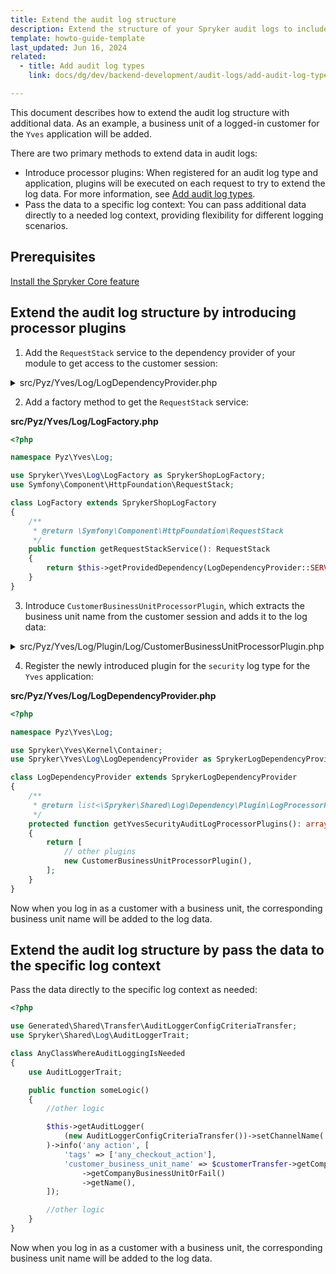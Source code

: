```yaml
---
title: Extend the audit log structure
description: Extend the structure of your Spryker audit logs to include additional data fields, providing more detailed tracking of backend activities and enhancing system monitoring capabilities.
template: howto-guide-template
last_updated: Jun 16, 2024
related:
  - title: Add audit log types
    link: docs/dg/dev/backend-development/audit-logs/add-audit-log-types.html

---
```


This document describes how to extend the audit log structure with additional data. As an example, a business unit of a logged-in customer for the `Yves` application will be added.

There are two primary methods to extend data in audit logs:
* Introduce processor plugins: When registered for an audit log type and application, plugins will be executed on each request to try to extend the log data. For more information, see [Add audit log types](/docs/dg/dev/backend-development/audit-logs/add-audit-log-types.html).
* Pass the data to a specific log context: You can pass additional data directly to a needed log context, providing flexibility for different logging scenarios.

## Prerequisites

[Install the Spryker Core feature](/docs/pbc/all/miscellaneous/202404.0/install-and-upgrade/install-features/install-the-spryker-core-feature.html)


## Extend the audit log structure by introducing processor plugins

1. Add the `RequestStack` service to the dependency provider of your module to get access to the customer session:

<details>
  <summary>src/Pyz/Yves/Log/LogDependencyProvider.php</summary>

```php
<?php

namespace Pyz\Yves\Log;

use Spryker\Yves\Kernel\Container;
use Spryker\Yves\Log\LogDependencyProvider as SprykerLogDependencyProvider;

class LogDependencyProvider extends SprykerLogDependencyProvider
{
    /**
     * @uses \Spryker\Yves\Http\Plugin\Application\HttpApplicationPlugin::SERVICE_REQUEST_STACK
     *
     * @var string
     */
    public const SERVICE_REQUEST_STACK = 'request_stack';

    /**
     * @param \Spryker\Yves\Kernel\Container $container
     *
     * @return \Spryker\Yves\Kernel\Container
     */
    public function provideDependencies(Container $container): Container
    {
        $container = parent::provideDependencies($container);
        $container = $this->addRequestStackService($container);

        return $container;
    }

    /**
     * @param \Spryker\Yves\Kernel\Container $container
     *
     * @return \Spryker\Yves\Kernel\Container
     */
    protected function addRequestStackService(Container $container): Container
    {
        $container->set(static::SERVICE_REQUEST_STACK, function (Container $container) {
            return $container->getApplicationService(static::SERVICE_REQUEST_STACK);
        });

        return $container;
    }
}
```

</details>

2. Add a factory method to get the `RequestStack` service:

**src/Pyz/Yves/Log/LogFactory.php**

```php
<?php

namespace Pyz\Yves\Log;

use Spryker\Yves\Log\LogFactory as SprykerShopLogFactory;
use Symfony\Component\HttpFoundation\RequestStack;

class LogFactory extends SprykerShopLogFactory
{
    /**
     * @return \Symfony\Component\HttpFoundation\RequestStack
     */
    public function getRequestStackService(): RequestStack
    {
        return $this->getProvidedDependency(LogDependencyProvider::SERVICE_REQUEST_STACK);
    }
}

```

3. Introduce `CustomerBusinessUnitProcessorPlugin`, which extracts the business unit name from the customer session and adds it to the log data:

<details>
  <summary>src/Pyz/Yves/Log/Plugin/Log/CustomerBusinessUnitProcessorPlugin.php</summary>

```php
<?php

namespace Pyz\Yves\Log\Plugin\Log;

use Generated\Shared\Transfer\CustomerTransfer;
use Spryker\Shared\Log\Dependency\Plugin\LogProcessorPluginInterface;
use Spryker\Yves\Kernel\AbstractPlugin;
use Symfony\Component\HttpFoundation\Request;

class CustomerBusinessUnitProcessorPlugin extends AbstractPlugin implements LogProcessorPluginInterface
{
    /**
     * @param array<string, mixed> $data
     *
     * @return array<string, mixed>
     */
    public function __invoke(array $data): array
    {
        $customerTransfer = $this->findCurrentCustomer();

        if (!$customerTransfer) {
            return $data;
        }

        $currentRequestData = $this->getCurrentRequestData($customerTransfer);

        if (isset($data['extra']['request'])) {
            $data['extra']['request'] = array_merge(
                $data['extra']['request'],
                $currentRequestData,
            );

            return $data;
        }

        $data['extra']['request'] = $currentRequestData;

        return $data;
    }

    /**
     * @return \Generated\Shared\Transfer\CustomerTransfer|null
     */
    protected function findCurrentCustomer(): ?CustomerTransfer
    {
        $currentRequest = $this->getFactory()->getRequestStackService()->getCurrentRequest();

        if (!$currentRequest || !$currentRequest->hasSession()) {
            return null;
        }

        return $this->findCustomerInRequest($currentRequest);
    }

    /**
     * @param \Generated\Shared\Transfer\CustomerTransfer $customerTransfer
     *
     * @return array<string, mixed>
     */
    protected function getCurrentRequestData(CustomerTransfer $customerTransfer): array
    {
        $currentRequestData = [];

        $currentRequestData['customer_business_unit_name'] = $customerTransfer->getCompanyUserTransferOrFail()
            ->getCompanyBusinessUnitOrFail()
            ->getName();

        return $currentRequestData;
    }

    /**
     * @param \Symfony\Component\HttpFoundation\Request $request
     *
     * @return \Generated\Shared\Transfer\CustomerTransfer|null
     */
    protected function findCustomerInRequest(Request $request): ?CustomerTransfer
    {
        return $request->getSession()->get('customer data');
    }
}
```

</details>

4. Register the newly introduced plugin for the `security` log type for the `Yves` application:

**src/Pyz/Yves/Log/LogDependencyProvider.php**

```php
<?php

namespace Pyz\Yves\Log;

use Spryker\Yves\Kernel\Container;
use Spryker\Yves\Log\LogDependencyProvider as SprykerLogDependencyProvider;

class LogDependencyProvider extends SprykerLogDependencyProvider
{
    /**
     * @return list<\Spryker\Shared\Log\Dependency\Plugin\LogProcessorPluginInterface>
     */
    protected function getYvesSecurityAuditLogProcessorPlugins(): array
    {
        return [
            // other plugins
            new CustomerBusinessUnitProcessorPlugin(),
        ];
    }
}
```
Now when you log in as a customer with a business unit, the corresponding business unit name will be added to the log data.

## Extend the audit log structure by pass the data to the specific log context

Pass the data directly to the specific log context as needed:

```php
<?php

use Generated\Shared\Transfer\AuditLoggerConfigCriteriaTransfer;
use Spryker\Shared\Log\AuditLoggerTrait;

class AnyClassWhereAuditLoggingIsNeeded
{
    use AuditLoggerTrait;

    public function someLogic()
    {
        //other logic

        $this->getAuditLogger(
            (new AuditLoggerConfigCriteriaTransfer())->setChannelName('checkout'),
        )->info('any action', [
            'tags' => ['any_checkout_action'],
            'customer_business_unit_name' => $customerTransfer->getCompanyUserTransferOrFail()
                ->getCompanyBusinessUnitOrFail()
                ->getName(),
        ]);

        //other logic
    }
}
```

Now when you log in as a customer with a business unit, the corresponding business unit name will be added to the log data.
